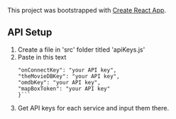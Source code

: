 This project was bootstrapped with [Create React App](https://github.com/facebook/create-react-app).

## API Setup

1. Create a file in 'src' folder titled 'apiKeys.js'
2. Paste in this text
    ```module.exports = {
    "onConnectKey": "your API key",
    "theMovieDBKey": "your API key",
    "omdbKey": "your API key",
    "mapBoxToken": "your API key"
    }```
3. Get API keys for each service and input them there.